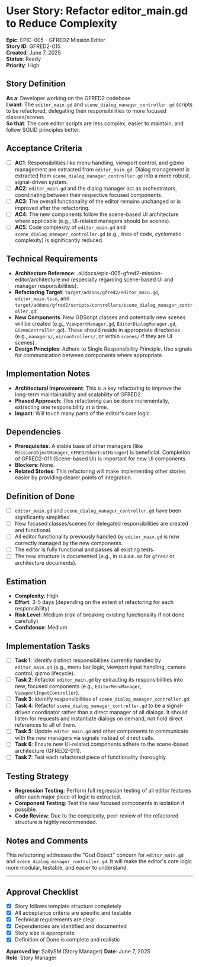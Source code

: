 # User Story: Refactor editor_main.gd to Reduce Complexity

**Epic**: EPIC-005 - GFRED2 Mission Editor  
**Story ID**: GFRED2-015  
**Created**: June 7, 2025  
**Status**: Ready  
**Priority**: High

## Story Definition
**As a**: Developer working on the GFRED2 codebase  
**I want**: The `editor_main.gd` and `scene_dialog_manager_controller.gd` scripts to be refactored, delegating their responsibilities to more focused classes/scenes  
**So that**: The core editor scripts are less complex, easier to maintain, and follow SOLID principles better.

## Acceptance Criteria
- [ ] **AC1**: Responsibilities like menu handling, viewport control, and gizmo management are extracted from `editor_main.gd`. Dialog management is extracted from `scene_dialog_manager_controller.gd` into a more robust, signal-driven system.
- [ ] **AC2**: `editor_main.gd` and the dialog manager act as orchestrators, coordinating between their respective focused components.
- [ ] **AC3**: The overall functionality of the editor remains unchanged or is improved after the refactoring.
- [ ] **AC4**: The new components follow the scene-based UI architecture where applicable (e.g., UI-related managers should be scenes).
- [ ] **AC5**: Code complexity of `editor_main.gd` and `scene_dialog_manager_controller.gd` (e.g., lines of code, cyclomatic complexity) is significantly reduced.

## Technical Requirements
- **Architecture Reference**: .ai/docs/epic-005-gfred2-mission-editor/architecture.md (especially regarding scene-based UI and manager responsibilities).
- **Refactoring Target**: `target/addons/gfred2/editor_main.gd`, `editor_main.tscn`, and `target/addons/gfred2/scripts/controllers/scene_dialog_manager_controller.gd`.
- **New Components**: New GDScript classes and potentially new scenes will be created (e.g., `ViewportManager.gd`, `EditorDialogManager.gd`, `GizmoController.gd`). These should reside in appropriate directories (e.g., `managers/`, `ui/controllers/`, or within `scenes/` if they are UI scenes).
- **Design Principles**: Adhere to Single Responsibility Principle. Use signals for communication between components where appropriate.

## Implementation Notes
- **Architectural Improvement**: This is a key refactoring to improve the long-term maintainability and scalability of GFRED2.
- **Phased Approach**: This refactoring can be done incrementally, extracting one responsibility at a time.
- **Impact**: Will touch many parts of the editor's core logic.

## Dependencies
- **Prerequisites**: A stable base of other managers (like `MissionObjectManager`, `GFRED2ShortcutManager`) is beneficial. Completion of GFRED2-011 (Scene-based UI) is important for new UI components.
- **Blockers**: None.
- **Related Stories**: This refactoring will make implementing other stories easier by providing clearer points of integration.

## Definition of Done
- [ ] `editor_main.gd` and `scene_dialog_manager_controller.gd` have been significantly simplified.
- [ ] New focused classes/scenes for delegated responsibilities are created and functional.
- [ ] All editor functionality previously handled by `editor_main.gd` is now correctly managed by the new components.
- [ ] The editor is fully functional and passes all existing tests.
- [ ] The new structure is documented (e.g., in `CLAUDE.md` for `gfred2` or architecture documents).

## Estimation
- **Complexity**: High
- **Effort**: 3-5 days (depending on the extent of refactoring for each responsibility)
- **Risk Level**: Medium (risk of breaking existing functionality if not done carefully)
- **Confidence**: Medium

## Implementation Tasks
- [ ] **Task 1**: Identify distinct responsibilities currently handled by `editor_main.gd` (e.g., menu bar logic, viewport input handling, camera control, gizmo lifecycle).
- [ ] **Task 2**: Refactor `editor_main.gd` by extracting its responsibilities into new, focused components (e.g., `EditorMenuManager`, `ViewportInputController`).
- [ ] **Task 3**: Identify responsibilities of `scene_dialog_manager_controller.gd`.
- [ ] **Task 4**: Refactor `scene_dialog_manager_controller.gd` to be a signal-driven coordinator rather than a direct manager of all dialogs. It should listen for requests and instantiate dialogs on demand, not hold direct references to all of them.
- [ ] **Task 5**: Update `editor_main.gd` and other components to communicate with the new managers via signals instead of direct calls.
- [ ] **Task 6**: Ensure new UI-related components adhere to the scene-based architecture (GFRED2-011).
- [ ] **Task 7**: Test each refactored piece of functionality thoroughly.

## Testing Strategy
- **Regression Testing**: Perform full regression testing of all editor features after each major piece of logic is extracted.
- **Component Testing**: Test the new focused components in isolation if possible.
- **Code Review**: Due to the complexity, peer review of the refactored structure is highly recommended.

## Notes and Comments
This refactoring addresses the "God Object" concern for `editor_main.gd` and `scene_dialog_manager_controller.gd`. It will make the editor's core logic more modular, testable, and easier to understand.

---

## Approval Checklist
- [x] Story follows template structure completely
- [x] All acceptance criteria are specific and testable
- [x] Technical requirements are clear.
- [x] Dependencies are identified and documented
- [x] Story size is appropriate
- [x] Definition of Done is complete and realistic

**Approved by**: SallySM (Story Manager) **Date**: June 7, 2025  
**Role**: Story Manager
